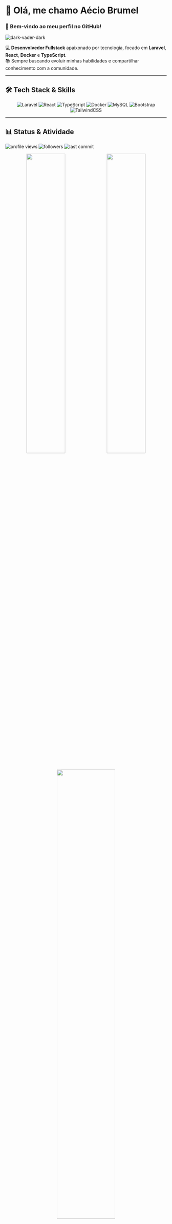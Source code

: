 # 👋 Olá, me chamo **Aécio Brumel**  
### 🚀 Bem-vindo ao meu perfil no GitHub!  

![dark-vader-dark](https://user-images.githubusercontent.com/88293649/236701349-e89137f6-c034-4d9e-874a-445127c99d6f.gif)

💻 **Desenvolvedor Fullstack** apaixonado por tecnologia, focado em **Laravel**, **React**, **Docker** e **TypeScript**.  
📚 Sempre buscando evoluir minhas habilidades e compartilhar conhecimento com a comunidade.

---

## 🛠️ **Tech Stack & Skills**

<div align="center">

![Laravel](https://img.shields.io/badge/Laravel-FF2D20?style=for-the-badge&logo=laravel&logoColor=white)
![React](https://img.shields.io/badge/React-20232A?style=for-the-badge&logo=react&logoColor=61DAFB)
![TypeScript](https://img.shields.io/badge/TypeScript-007ACC?style=for-the-badge&logo=typescript&logoColor=white)
![Docker](https://img.shields.io/badge/Docker-2496ED?style=for-the-badge&logo=docker&logoColor=white)
![MySQL](https://img.shields.io/badge/MySQL-4479A1?style=for-the-badge&logo=mysql&logoColor=white)
![Bootstrap](https://img.shields.io/badge/Bootstrap-7952B3?style=for-the-badge&logo=bootstrap&logoColor=white)
![TailwindCSS](https://img.shields.io/badge/TailwindCSS-06B6D4?style=for-the-badge&logo=tailwindcss&logoColor=white)

</div>

---

## 📊 **Status & Atividade**

<p align="left">
  <!-- Badge de visualizações -->
  <img src="https://komarev.com/ghpvc/?username=aeciobrumel&label=Profile%20views&color=0e75b6&style=for-the-badge" alt="profile views" />
  <!-- Seguidores -->
  <img src="https://img.shields.io/github/followers/aeciobrumel?logo=github&style=for-the-badge" alt="followers" />
  <!-- Último commit do principal projeto -->
  <img src="https://img.shields.io/github/last-commit/aeciobrumel/desafio-primeira-semana?label=Último%20commit&style=for-the-badge" alt="last commit" />
</p>

<!-- Estatísticas gerais -->
<p align="center">
  <img width="49%" src="https://github-readme-stats.vercel.app/api?username=aeciobrumel&show_icons=true&theme=dark" />
  <img width="49%" src="https://github-readme-streak-stats.herokuapp.com/?user=aeciobrumel&theme=dark" />
</p>

<!-- Linguagens mais usadas -->
<p align="center">
  <img width="60%" src="https://github-readme-stats.vercel.app/api/top-langs/?username=aeciobrumel&layout=compact&theme=dark" />
</p>

<!-- Gráfico dinâmico -->
[![Aécio Activity Graph](https://github-readme-activity-graph.vercel.app/graph?username=aeciobrumel&bg_color=0d1117&color=ffffff&line=00bfff&point=ffffff&area=true&hide_border=true)](https://github.com/ashutosh00710/github-readme-activity-graph)



## 📬 **Contatos**

<div>
<a href="https://www.instagram.com/aecio_brumel/" target="_blank">
  <img src="https://img.shields.io/badge/-Instagram pessoal-%23E4405F?style=for-the-badge&logo=instagram&logoColor=white">
</a>  
<a href="https://www.instagram.com/deboaapp/" target="_blank">
  <img src="https://img.shields.io/badge/-Instagram projeto-%23E4405F?style=for-the-badge&logo=instagram&logoColor=white">
</a>  
<a href="https://www.linkedin.com/in/a%C3%A9cio-silva-a87524205/" target="_blank">
  <img src="https://img.shields.io/badge/-LinkedIn-%230077B5?style=for-the-badge&logo=linkedin&logoColor=white">
</a>
</div>

---

## ⚡ **Curiosidades sobre mim**

- 🎮 Apaixonado por **tecnologia, IA e ficção científica**  
- 🏋️‍♂️ Pratico **musculação** e sigo uma rotina de **alimentação focada**  
- 🧠 Sempre estudando **novas tecnologias** para evoluir como dev

---

![star-wars-dark-side](https://user-images.githubusercontent.com/88293649/236702221-ee5a7a99-9ec6-482f-8514-13490a0f931d.gif)
